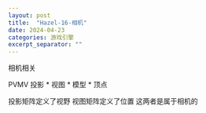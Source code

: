 ```yaml
---
layout: post
title:  "Hazel-16-相机"
date: 2024-04-23
categories: 游戏引擎
excerpt_separator: ""
---
```


相机相关


PVMV
投影 * 视图 * 模型 * 顶点

投影矩阵定义了视野
视图矩阵定义了位置
这两者是属于相机的
